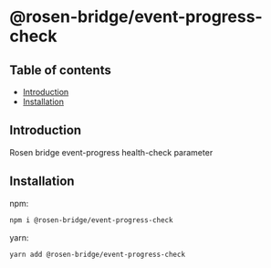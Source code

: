 # @rosen-bridge/event-progress-check

## Table of contents

- [Introduction](#introduction)
- [Installation](#installation)

## Introduction

Rosen bridge event-progress health-check parameter

## Installation

npm:

```sh
npm i @rosen-bridge/event-progress-check
```

yarn:

```sh
yarn add @rosen-bridge/event-progress-check
```
